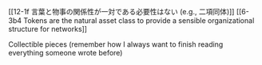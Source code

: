 [[12-1f 言葉と物事の関係性が一対である必要性はない (e.g., 二項同体)]]
[[6-3b4 Tokens are the natural asset class to provide a sensible organizational structure for networks]]

Collectible pieces (remember how I always want to finish reading everything someone wrote before)